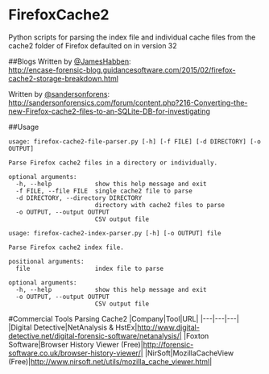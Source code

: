 FirefoxCache2
=============
Python scripts for parsing the index file and individual cache files from the cache2 folder of Firefox defaulted on in version 32

##Blogs
Written by [@JamesHabben](https://twitter.com/JamesHabben):<br>
http://encase-forensic-blog.guidancesoftware.com/2015/02/firefox-cache2-storage-breakdown.html

Written by [@sandersonforens](https://twitter.com/sandersonforens):<br>
http://sandersonforensics.com/forum/content.php?216-Converting-the-new-Firefox-cache2-files-to-an-SQLite-DB-for-investigating

##Usage
```
usage: firefox-cache2-file-parser.py [-h] [-f FILE] [-d DIRECTORY] [-o OUTPUT]

Parse Firefox cache2 files in a directory or individually.

optional arguments:
  -h, --help            show this help message and exit
  -f FILE, --file FILE  single cache2 file to parse
  -d DIRECTORY, --directory DIRECTORY
                        directory with cache2 files to parse
  -o OUTPUT, --output OUTPUT
                        CSV output file
```

```
usage: firefox-cache2-index-parser.py [-h] [-o OUTPUT] file

Parse Firefox cache2 index file.

positional arguments:
  file                  index file to parse

optional arguments:
  -h, --help            show this help message and exit
  -o OUTPUT, --output OUTPUT
                        CSV output file

```

#Commercial Tools Parsing Cache2
|Company|Tool|URL|
|---|---|---|
|Digital Detective|NetAnalysis & HstEx|http://www.digital-detective.net/digital-forensic-software/netanalysis/|
|Foxton Software|Browser History Viewer (Free)|http://forensic-software.co.uk/browser-history-viewer/|
|NirSoft|MozillaCacheView (Free)|http://www.nirsoft.net/utils/mozilla_cache_viewer.html|
